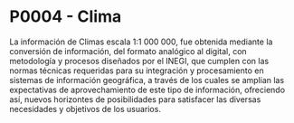 # P0004 - Clima

La información de Climas escala 1:1 000 000, fue obtenida mediante la conversión de información, del formato analógico al digital, con metodología y procesos diseñados por el INEGI, que cumplen con las normas técnicas requeridas para su integración y procesamiento en sistemas de información geográfica, a través de los cuales se amplian las expectativas de aprovechamiento de este tipo de información, ofreciendo así, nuevos horizontes de posibilidades para satisfacer las diversas necesidades y objetivos de los usuarios.